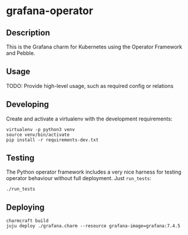 # grafana-operator

## Description

This is the Grafana charm for Kubernetes using the Operator Framework and Pebble.

## Usage

TODO: Provide high-level usage, such as required config or relations


## Developing

Create and activate a virtualenv with the development requirements:

    virtualenv -p python3 venv
    source venv/bin/activate
    pip install -r requirements-dev.txt

## Testing

The Python operator framework includes a very nice harness for testing
operator behaviour without full deployment. Just `run_tests`:

    ./run_tests


## Deploying


    charmcraft build
    juju deploy ./grafana.charm --resource grafana-image=grafana:7.4.5
